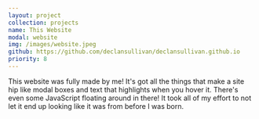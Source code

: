 ```yaml
---
layout: project
collection: projects
name: This Website
modal: website
img: /images/website.jpeg
github: https://github.com/declansullivan/declansullivan.github.io
priority: 8
---
```


This website was fully made by me! It's got all the things that make a site 
hip like modal boxes and text that highlights when you hover it. There's even 
some JavaScript floating around in there! It took all of my effort to not let 
it end up looking like it was from before I was born.